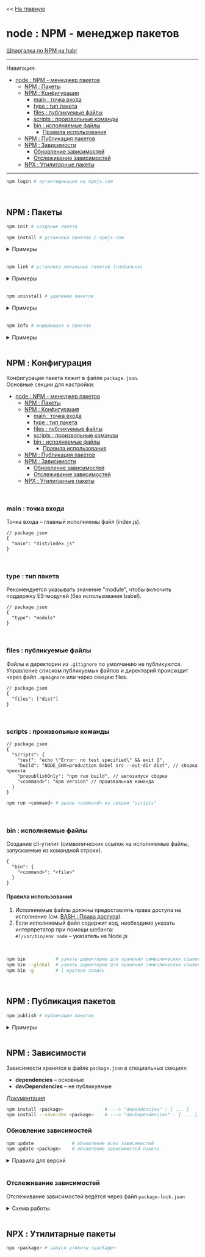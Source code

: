 << [На главную](./README.md)

# node : NPM - менеджер пакетов

[Шпаргалка по NPM на habr](https://habr.com/ru/post/133363/)

---

Навигация:
- [node : NPM - менеджер пакетов](#node--npm---менеджер-пакетов)
  - [NPM : Пакеты](#npm--пакеты)
  - [NPM : Конфигурация](#npm--конфигурация)
    - [main : точка входа](#main--точка-входа)
    - [type : тип пакета](#type--тип-пакета)
    - [files : публикуемые файлы](#files--публикуемые-файлы)
    - [scripts : произвольные команды](#scripts--произвольные-команды)
    - [bin : исполняемые файлы](#bin--исполняемые-файлы)
      - [Правила использования](#правила-использования)
  - [NPM : Публикация пакетов](#npm--публикация-пакетов)
  - [NPM : Зависимости](#npm--зависимости)
    - [Обновление зависимостей](#обновление-зависимостей)
    - [Отслеживание зависимостей](#отслеживание-зависимостей)
  - [NPX : Утилитарные пакеты](#npx--утилитарные-пакеты)

---

<a id="login"></a>

```bash
npm login # аутентификация на npmjs.com
```

<br>

## NPM : Пакеты

<a id="init"></a>

```bash
npm init # создание пакета
```

<a id="install"></a>

```bash
npm install # установка пакетов с npmjs.com
```

<details>
<summary>Примеры</summary>

```bash
npm install                             # установка пакетов из package.json
npm install <package>                   # установка пакета в текущей директории
npm install -g <package>                # установка пакета глобально
npm install <package_1> <package_2>     # установка нескольких пакетов
```

</details><br>

<a id="link"></a>

```bash
npm link # установка локальных пакетов (глобально)
```

<details>
<summary>Примеры</summary>

```bash
npm link # установка пакета из текущей директории (глобально)
```

</details><br>

<a id="uninstall"></a>

```bash
npm uninstall # удаление пакетов
```

<details>
<summary>Примеры</summary>

```bash
npm uninstall <package>                 # удаление пакета в текущей директории
npm uninstall -g <package>              # удаление пакета глобально
npm uninstall <package_1> <package_2>   # удаление нескольких пакетов
```

</details><br>

<a id="info"></a>

```bash
npm info # информация о пакетах
```

<details>
<summary>Примеры</summary>

```bash
npm info <package> # найти информацию по <package> на npmjs.com
```

</details><br>

## NPM : Конфигурация

Конфигурация пакета лежит в файле `package.json`.<br>
Основные секции для настройки:

- [node : NPM - менеджер пакетов](#node--npm---менеджер-пакетов)
  - [NPM : Пакеты](#npm--пакеты)
  - [NPM : Конфигурация](#npm--конфигурация)
    - [main : точка входа](#main--точка-входа)
    - [type : тип пакета](#type--тип-пакета)
    - [files : публикуемые файлы](#files--публикуемые-файлы)
    - [scripts : произвольные команды](#scripts--произвольные-команды)
    - [bin : исполняемые файлы](#bin--исполняемые-файлы)
      - [Правила использования](#правила-использования)
  - [NPM : Публикация пакетов](#npm--публикация-пакетов)
  - [NPM : Зависимости](#npm--зависимости)
    - [Обновление зависимостей](#обновление-зависимостей)
    - [Отслеживание зависимостей](#отслеживание-зависимостей)
  - [NPX : Утилитарные пакеты](#npx--утилитарные-пакеты)

<br>

### main : точка входа

Точка входа – главный исполняемы файл (index.js).

```jsonc
// package.json
{
  "main": "dist/index.js"
}
```

<br>

### type : тип пакета

Рекомендуется указывать значение "module", чтобы включить поддержку ES-модулей (без использования babel).

```jsonc
// package.json
{
  "type": "module"
}
```

<br>

### files : публикуемые файлы

Файлы и директории из `.gitignore` по умолчанию не публикуются.<br>
Управление списком публикуемых файлов и директорий происходит через файл `.npmignore` или через секцию files.

```jsonc
// package.json
{
  "files": ["dist"]
}
```

<br>

### scripts : произвольные команды

```jsonc
// package.json
{
  "scripts": {
    "test": "echo \"Error: no test specified\" && exit 1",
    "build": "NODE_ENV=production babel src --out-dir dist", // сборка проекта
    "prepublishOnly": "npm run build", // автозапуск сборки
    "<command>": "npm version" // произвольная команда
  }
}
```

```bash
npm run <command> # вызов <command> из секции "scripts"
```

<br>

### bin : исполняемые файлы

Создание cli-утилит (символических ссылок на исполняемые файлы, запускаемые из командной строки).

```jsonc
{
  "bin": {
    "<command>": "<file>"
  }
}
```

#### Правила использования

1. Исполняемые файлы должны предоставлять права доступа на исполнение (см. [BASH : Права доступа](./bash.md#bash--права-доступа)).
2. Если исполняемый файл содержит код, необходимо указать интерпретатор при помощи шебанга:<br>
   `#!/usr/bin/env node` – указатель на Node.js

<br>

```bash
npm bin           # узнать директорию для хранения символических ссылок (локальных)
npm bin --global  # узнать директорию для хранения символических ссылок (глобальных)
npm bin -g        # | краткая запись
```

<br>

## NPM : Публикация пакетов

<a id="publish"></a>

```bash
npm publish # публикация пакетов
```

<details>
<summary>Примеры</summary>

```bash
npm publish             # публикация пакета на npmjs.com
npm publish --dry-run   # публикация пакета локально
```

</details><br>

## NPM : Зависимости

Зависимости хранятся в файле `package.json` в специальных секциях:

- **dependencies** – основные
- **devDependencies** – не публикуемые

[Документация](https://docs.npmjs.com/files/package.json#dependencies)

```bash
npm install <package>               # ---> "dependencies" : { ... }
npm install --save-dev <package>    # ---> "devDependencies" : { ... }
```

### Обновление зависимостей

<a id="update"></a>

```bash
npm update              # обновление всех зависимостей
npm update <package>    # обновление зависимостей пакета
```

<details>
<summary>Правила для версий</summary>

- `*` – любая версия
- `1.2.3` - точная версия
- `>1.2.3` - больше
- `>=1.2.3` - больше либо равна
- `<1.2.3` - меньше
- `<=1.2.3` - меньше либо равна
- `^1.2.3` - больше либо равна (кроме мажора),<br>
  т.е. >= 1.2.3 и < 2.0.0
- `~1.2.3` – больше либо равна (кроме мажора и минора),<br>
  т.е. >= 1.2.3 и < 1.3.0
- `1.2.x` – вместо х любая цифра

</details><br>

### Отслеживание зависимостей

Отслеживание зависимостей ведётся через файл `package-lock.json`

<details>
<summary>Схема работы</summary>

![отслеживание зависимостей](https://github.com/cgehuzi/notes/raw/master/images/npm-package-lock.jpg)

</details><br>

## NPX : Утилитарные пакеты

<a id="npx"></a>

```bash
npx <package> # запуск утилиты <package>
```
